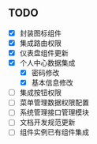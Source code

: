 ## TODO

- [x] 封装图标组件
- [x] 集成路由权限
- [x] 仪表盘组件更新
- [x] 个人中心数据集成
  - [x] 密码修改
  - [x] 基本信息修改
- [ ] 集成按钮权限
- [ ] 菜单管理数据权限配置
- [ ] 系统管理接口管理模块
- [ ] 文档开发规范更新
- [ ] 组件实例已有组件集成